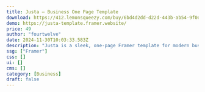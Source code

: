 ```yaml
---
title: Justa — Business One Page Template
download: https://412.lemonsqueezy.com/buy/6bd4d2dd-d22d-443b-ab54-9f0dc420cfc3
demo: https://justa-template.framer.website/
price: 49
author: "fourtwelve"
date: 2024-11-30T10:03:33.583Z
description: "Justa is a sleek, one-page Framer template for modern business sites, offering a seamless experience with smooth animations, responsive design, and customizable sections to showcase services, team, and contact info effortlessly."
ssg: ["Framer"]
css: []
ui: []
cms: []
category: [Business]
draft: false
---
```

